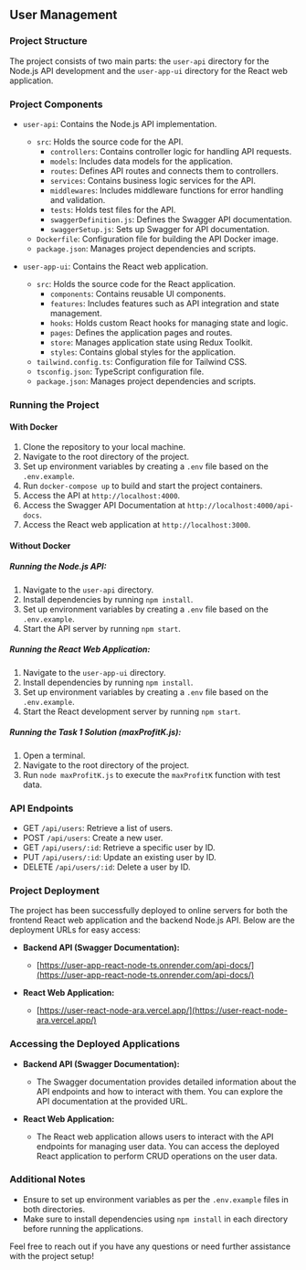 ## User Management

### Project Structure
The project consists of two main parts: the `user-api` directory for the Node.js API development and the `user-app-ui` directory for the React web application.

### Project Components
- `user-api`: Contains the Node.js API implementation.
  - `src`: Holds the source code for the API.
    - `controllers`: Contains controller logic for handling API requests.
    - `models`: Includes data models for the application.
    - `routes`: Defines API routes and connects them to controllers.
    - `services`: Contains business logic services for the API.
    - `middlewares`: Includes middleware functions for error handling and validation.
    - `tests`: Holds test files for the API.
    - `swaggerDefinition.js`: Defines the Swagger API documentation.
    - `swaggerSetup.js`: Sets up Swagger for API documentation.
  - `Dockerfile`: Configuration file for building the API Docker image.
  - `package.json`: Manages project dependencies and scripts.

- `user-app-ui`: Contains the React web application.
  - `src`: Holds the source code for the React application.
    - `components`: Contains reusable UI components.
    - `features`: Includes features such as API integration and state management.
    - `hooks`: Holds custom React hooks for managing state and logic.
    - `pages`: Defines the application pages and routes.
    - `store`: Manages application state using Redux Toolkit.
    - `styles`: Contains global styles for the application.
  - `tailwind.config.ts`: Configuration file for Tailwind CSS.
  - `tsconfig.json`: TypeScript configuration file.
  - `package.json`: Manages project dependencies and scripts.

### Running the Project
#### With Docker
1. Clone the repository to your local machine.
2. Navigate to the root directory of the project.
3. Set up environment variables by creating a `.env` file based on the `.env.example`.
4. Run `docker-compose up` to build and start the project containers.
5. Access the API at `http://localhost:4000`.
6. Access the Swagger API Documentation at `http://localhost:4000/api-docs`.
7. Access the React web application at `http://localhost:3000`.

#### Without Docker
##### Running the Node.js API:
1. Navigate to the `user-api` directory.
2. Install dependencies by running `npm install`.
3. Set up environment variables by creating a `.env` file based on the `.env.example`.
4. Start the API server by running `npm start`.

##### Running the React Web Application:
1. Navigate to the `user-app-ui` directory.
2. Install dependencies by running `npm install`.
3. Set up environment variables by creating a `.env` file based on the `.env.example`.
4. Start the React development server by running `npm start`.

##### Running the Task 1 Solution (maxProfitK.js):
1. Open a terminal.
2. Navigate to the root directory of the project.
3. Run `node maxProfitK.js` to execute the `maxProfitK` function with test data.

### API Endpoints
- GET `/api/users`: Retrieve a list of users.
- POST `/api/users`: Create a new user.
- GET `/api/users/:id`: Retrieve a specific user by ID.
- PUT `/api/users/:id`: Update an existing user by ID.
- DELETE `/api/users/:id`: Delete a user by ID.

### Project Deployment
The project has been successfully deployed to online servers for both the frontend React web application and the backend Node.js API. Below are the deployment URLs for easy access:

- **Backend API (Swagger Documentation):**
  - [https://user-app-react-node-ts.onrender.com/api-docs/](https://user-app-react-node-ts.onrender.com/api-docs/)
  
- **React Web Application:**
  - [https://user-react-node-ara.vercel.app/](https://user-react-node-ara.vercel.app/)

### Accessing the Deployed Applications
- **Backend API (Swagger Documentation):**
  - The Swagger documentation provides detailed information about the API endpoints and how to interact with them. You can explore the API documentation at the provided URL.

- **React Web Application:**
  - The React web application allows users to interact with the API endpoints for managing user data. You can access the deployed React application to perform CRUD operations on the user data.

### Additional Notes
- Ensure to set up environment variables as per the `.env.example` files in both directories.
- Make sure to install dependencies using `npm install` in each directory before running the applications.

Feel free to reach out if you have any questions or need further assistance with the project setup!